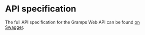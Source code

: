# API specification

The full API specification for the Gramps Web API can be found [on Swagger](https://generator.swagger.io/?url=https://raw.githubusercontent.com/gramps-project/web-api/master/gramps_webapi/data/apispec.yaml).
